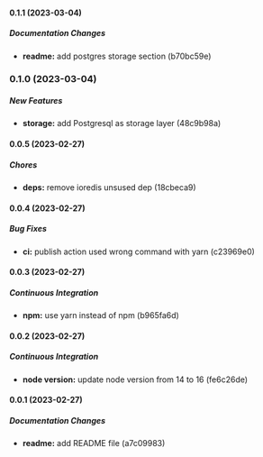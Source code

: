 #### 0.1.1 (2023-03-04)

##### Documentation Changes

* **readme:**  add postgres storage section (b70bc59e)

### 0.1.0 (2023-03-04)

##### New Features

* **storage:**  add Postgresql as storage layer (48c9b98a)

#### 0.0.5 (2023-02-27)

##### Chores

* **deps:**  remove ioredis unsused dep (18cbeca9)

#### 0.0.4 (2023-02-27)

##### Bug Fixes

* **ci:**  publish action used wrong command with yarn (c23969e0)

#### 0.0.3 (2023-02-27)

##### Continuous Integration

* **npm:**  use yarn instead of npm (b965fa6d)

#### 0.0.2 (2023-02-27)

##### Continuous Integration

* **node version:**  update node version from 14 to 16 (fe6c26de)

#### 0.0.1 (2023-02-27)

##### Documentation Changes

* **readme:**  add README file (a7c09983)

